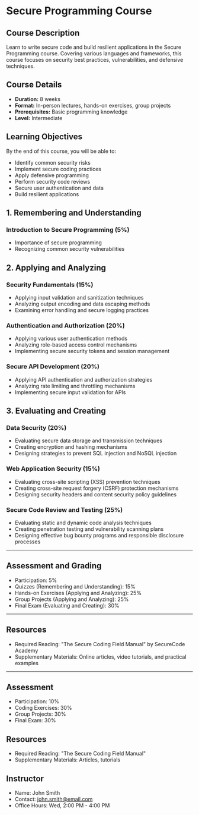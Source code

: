 # Secure Programming Course

## Course Description
Learn to write secure code and build resilient applications in the Secure Programming course. Covering various languages and frameworks, this course focuses on security best practices, vulnerabilities, and defensive techniques.

## Course Details
- **Duration:** 8 weeks
- **Format:** In-person lectures, hands-on exercises, group projects
- **Prerequisites:** Basic programming knowledge
- **Level:** Intermediate

## Learning Objectives
By the end of this course, you will be able to:
- Identify common security risks
- Implement secure coding practices
- Apply defensive programming
- Perform security code reviews
- Secure user authentication and data
- Build resilient applications

## 1. Remembering and Understanding
### Introduction to Secure Programming (5%)
- Importance of secure programming
- Recognizing common security vulnerabilities

## 2. Applying and Analyzing
### Security Fundamentals (15%)
- Applying input validation and sanitization techniques
- Analyzing output encoding and data escaping methods
- Examining error handling and secure logging practices

### Authentication and Authorization (20%)
- Applying various user authentication methods
- Analyzing role-based access control mechanisms
- Implementing secure security tokens and session management

### Secure API Development (20%)
- Applying API authentication and authorization strategies
- Analyzing rate limiting and throttling mechanisms
- Implementing secure input validation for APIs

## 3. Evaluating and Creating
### Data Security (20%)
- Evaluating secure data storage and transmission techniques
- Creating encryption and hashing mechanisms
- Designing strategies to prevent SQL injection and NoSQL injection

### Web Application Security (15%)
- Evaluating cross-site scripting (XSS) prevention techniques
- Creating cross-site request forgery (CSRF) protection mechanisms
- Designing security headers and content security policy guidelines

### Secure Code Review and Testing (25%)
- Evaluating static and dynamic code analysis techniques
- Creating penetration testing and vulnerability scanning plans
- Designing effective bug bounty programs and responsible disclosure processes

---

## Assessment and Grading
- Participation: 5%
- Quizzes (Remembering and Understanding): 15%
- Hands-on Exercises (Applying and Analyzing): 25%
- Group Projects (Applying and Analyzing): 25%
- Final Exam (Evaluating and Creating): 30%

---
## Resources
- Required Reading: "The Secure Coding Field Manual" by SecureCode Academy
- Supplementary Materials: Online articles, video tutorials, and practical examples

---

## Assessment
- Participation: 10%
- Coding Exercises: 30%
- Group Projects: 30%
- Final Exam: 30%

## Resources
- Required Reading: "The Secure Coding Field Manual"
- Supplementary Materials: Articles, tutorials

## Instructor
- Name: John Smith
- Contact: john.smith@email.com
- Office Hours: Wed, 2:00 PM - 4:00 PM
